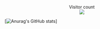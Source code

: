 <p align="center"> 
  Visitor count<br>
  <img src="https://profile-counter.glitch.me/PatrykFlama/count.svg" />
</p>

[![Anurag's GitHub stats](https://github-readme-stats.vercel.app/api?username=PatrykFlama)]



<!--
**PatrykFlama/PatrykFlama** is a ✨ _special_ ✨ repository because its `README.md` (this file) appears on your GitHub profile.

Here are some ideas to get you started:

- 🔭 I’m currently working on ...
- 🌱 I’m currently learning ...
- 👯 I’m looking to collaborate on ...
- 🤔 I’m looking for help with ...
- 💬 Ask me about ...
- 📫 How to reach me: ...
- 😄 Pronouns: ...
- ⚡ Fun fact: ...
-->
